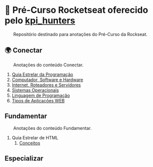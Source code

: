 # 🚀 Pré-Curso Rocketseat oferecido pelo [kpi_hunters](https://app.skule.com.br/)

&emsp;&emsp;Repositório destinado para anotações do Pré-Curso da Rockseat.  

## 🌍 Conectar 

&emsp;&emsp;Anotações do conteúdo Conectar. 

1. [Quia Estrelar da Programação](conectar/QuiaEstrelarDaProgramacao.md)
1. [Computador, Software e Hardware](conectar/PcSoftwareHardware.md)
1. [Internet, Roteadores e Servidores](conectar/InternetRoteadoresServidores.md)
1. [Sistemas Operacionais](conectar/SO.md)
1. [Linguagem de Programação](conectar/LinguagemDeProgramacao.md)
1. [Tipos de Aplicações WEB](conectar/TiposAplicacoesWEB.md)

## Fundamentar 

&emsp;&emsp;Anotações do conteúdo Fundamentar. 

1. Quia Estrelar de HTML
    1. [Conceitos](fundamentar/GuiaEstrelarHTML/Conceitos.md)

## Especializar

